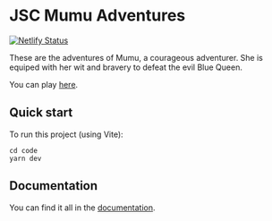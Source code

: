 # JSC Mumu Adventures

[![Netlify Status](https://api.netlify.com/api/v1/badges/4290195d-5682-4833-907a-c173d3b9a630/deploy-status)](https://app.netlify.com/sites/jsc-mu-game/deploys)

These are the adventures of Mumu, a courageous adventurer. She is equiped with her wit and bravery to defeat the evil Blue Queen.

You can play [here](https://mumu-adventures.rochefolle.net/).

## Quick start

To run this project (using Vite):
```
cd code
yarn dev
```

## Documentation
 
You can find it all in the [documentation](./documentation/README.md).